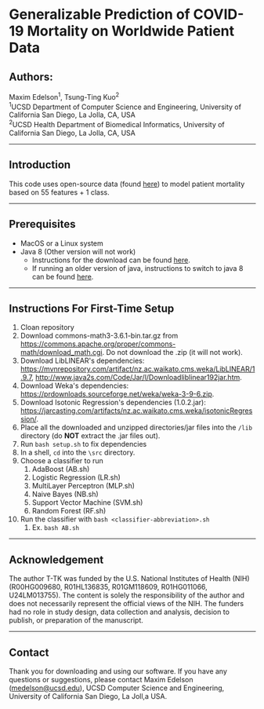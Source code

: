 # Generalizable Prediction of COVID-19 Mortality on Worldwide Patient Data

## Authors:
Maxim Edelson<sup>1</sup>, Tsung-Ting Kuo<sup>2</sup> <br>
<sup>1</sup>UCSD Department of Computer Science and Engineering, University of California San Diego, La Jolla, CA, USA <br>
<sup>2</sup>UCSD Health Department of Biomedical Informatics, University of California San Diego, La Jolla, CA, USA

---

## Introduction
This code uses open-source data (found [here](https://github.com/beoutbreakprepared/nCoV2019)) to model patient mortality based on 55 features + 1 class.

---

## Prerequisites
  - MacOS or a Linux system
  - Java 8 (Other version will not work)
    - Instructions for the download can be found [here](https://stackoverflow.com/questions/24342886/how-to-install-java-8-on-mac).
    - If running an older version of java, instructions to switch to java 8 can be found [here](https://stackoverflow.com/questions/21964709/how-to-set-or-change-the-default-java-jdk-version-on-macos).

---

## Instructions For First-Time Setup
1. Cloan repository
2. Download commons-math3-3.6.1-bin.tar.gz from https://commons.apache.org/proper/commons-math/download_math.cgi. Do not download the .zip (it will not work).
3. Download LibLINEAR's dependencies: https://mvnrepository.com/artifact/nz.ac.waikato.cms.weka/LibLINEAR/1.9.7, http://www.java2s.com/Code/Jar/l/Downloadliblinear192jar.htm.
4. Download Weka's dependencies: https://prdownloads.sourceforge.net/weka/weka-3-9-6.zip.
5. Download Isotonic Regression's dependencies (1.0.2.jar): https://jarcasting.com/artifacts/nz.ac.waikato.cms.weka/isotonicRegression/.
6. Place all the downloaded and unzipped directories/jar files into the `/lib` directory (do **NOT** extract the .jar files out).
7. Run `bash setup.sh` to fix dependencies
8. In a shell, `cd` into the `\src` directory.
9. Choose a classifier to run
   1. AdaBoost (AB.sh)
   2. Logistic Regression (LR.sh)
   3. MultiLayer Perceptron (MLP.sh)
   4. Naive Bayes (NB.sh)
   5. Support Vector Machine (SVM.sh)
   6. Random Forest (RF.sh)
10. Run the classifier with `bash <classifier-abbreviation>.sh`
    1.  Ex. `bash AB.sh`

---

## Acknowledgement
The author T-TK was funded by the U.S. National Institutes of Health (NIH) (R00HG009680, R01HL136835, R01GM118609, R01HG011066, U24LM013755). The content is solely the responsibility of the author and does not necessarily represent the official views of the NIH. The funders had no role in study design, data collection and analysis, decision to publish, or preparation of the manuscript.

---

## Contact
Thank you for downloading and using our software. If you have any questions or suggestions, please contact Maxim Edelson (medelson@ucsd.edu), UCSD Computer Science and Engineering, University of California San Diego, La Joll,a USA.

